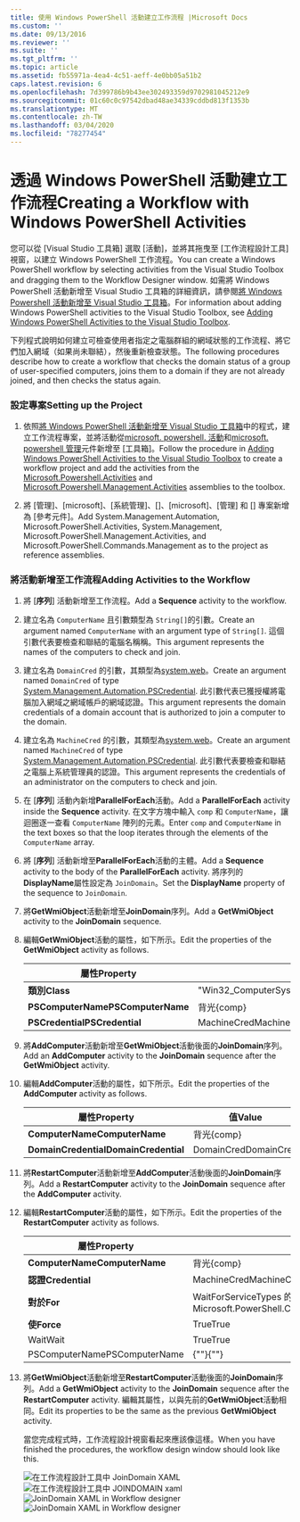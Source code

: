 ```yaml
---
title: 使用 Windows PowerShell 活動建立工作流程 |Microsoft Docs
ms.custom: ''
ms.date: 09/13/2016
ms.reviewer: ''
ms.suite: ''
ms.tgt_pltfrm: ''
ms.topic: article
ms.assetid: fb55971a-4ea4-4c51-aeff-4e0bb05a51b2
caps.latest.revision: 6
ms.openlocfilehash: 7d399786b9b43ee302493359d9702981045212e9
ms.sourcegitcommit: 01c60c0c97542dbad48ae34339cddbd813f1353b
ms.translationtype: MT
ms.contentlocale: zh-TW
ms.lasthandoff: 03/04/2020
ms.locfileid: "78277454"
---
```

# <a name="creating-a-workflow-with-windows-powershell-activities"></a><span data-ttu-id="bca28-102">透過 Windows PowerShell 活動建立工作流程</span><span class="sxs-lookup"><span data-stu-id="bca28-102">Creating a Workflow with Windows PowerShell Activities</span></span>

<span data-ttu-id="bca28-103">您可以從 [Visual Studio 工具箱] 選取 [活動]，並將其拖曳至 [工作流程設計工具] 視窗，以建立 Windows PowerShell 工作流程。</span><span class="sxs-lookup"><span data-stu-id="bca28-103">You can create a Windows PowerShell workflow by selecting activities from the Visual Studio Toolbox and dragging them to the Workflow Designer window.</span></span> <span data-ttu-id="bca28-104">如需將 Windows PowerShell 活動新增至 Visual Studio 工具箱的詳細資訊，請參閱[將 Windows Powershell 活動新增至 Visual Studio 工具箱](./adding-windows-powershell-activities-to-the-visual-studio-toolbox.md)。</span><span class="sxs-lookup"><span data-stu-id="bca28-104">For information about adding Windows PowerShell activities to the Visual Studio Toolbox, see [Adding Windows PowerShell Activities to the Visual Studio Toolbox](./adding-windows-powershell-activities-to-the-visual-studio-toolbox.md).</span></span>

<span data-ttu-id="bca28-105">下列程式說明如何建立可檢查使用者指定之電腦群組的網域狀態的工作流程、將它們加入網域（如果尚未聯結），然後重新檢查狀態。</span><span class="sxs-lookup"><span data-stu-id="bca28-105">The following procedures describe how to create a workflow that checks the domain status of a group of user-specified computers, joins them to a domain if they are not already joined, and then checks the status again.</span></span>

### <a name="setting-up-the-project"></a><span data-ttu-id="bca28-106">設定專案</span><span class="sxs-lookup"><span data-stu-id="bca28-106">Setting up the Project</span></span>

1. <span data-ttu-id="bca28-107">依照[將 Windows PowerShell 活動新增至 Visual Studio 工具箱](./adding-windows-powershell-activities-to-the-visual-studio-toolbox.md)中的程式，建立工作流程專案，並將活動從[microsoft. powershell. 活動](/dotnet/api/Microsoft.PowerShell.Activities)和[microsoft. powershell 管理](/dotnet/api/Microsoft.PowerShell.Management.Activities)元件新增至 [工具箱]。</span><span class="sxs-lookup"><span data-stu-id="bca28-107">Follow the procedure in [Adding Windows PowerShell Activities to the Visual Studio Toolbox](./adding-windows-powershell-activities-to-the-visual-studio-toolbox.md) to create a workflow project and add the activities from the [Microsoft.Powershell.Activities](/dotnet/api/Microsoft.PowerShell.Activities) and [Microsoft.Powershell.Management.Activities](/dotnet/api/Microsoft.PowerShell.Management.Activities) assemblies to the toolbox.</span></span>

2. <span data-ttu-id="bca28-108">將 [管理]、[microsoft]、[系統管理]、[]、[microsoft]、[管理] 和 [] 專案新增為 [參考元件]。</span><span class="sxs-lookup"><span data-stu-id="bca28-108">Add System.Management.Automation, Microsoft.PowerShell.Activities, System.Management, Microsoft.PowerShell.Management.Activities, and Microsoft.PowerShell.Commands.Management as to the project as reference assemblies.</span></span>

### <a name="adding-activities-to-the-workflow"></a><span data-ttu-id="bca28-109">將活動新增至工作流程</span><span class="sxs-lookup"><span data-stu-id="bca28-109">Adding Activities to the Workflow</span></span>

1. <span data-ttu-id="bca28-110">將 [**序列**] 活動新增至工作流程。</span><span class="sxs-lookup"><span data-stu-id="bca28-110">Add a **Sequence** activity to the workflow.</span></span>

2. <span data-ttu-id="bca28-111">建立名為 `ComputerName` 且引數類型為 `String[]`的引數。</span><span class="sxs-lookup"><span data-stu-id="bca28-111">Create an argument named `ComputerName` with an argument type of `String[]`.</span></span> <span data-ttu-id="bca28-112">這個引數代表要檢查和聯結的電腦名稱稱。</span><span class="sxs-lookup"><span data-stu-id="bca28-112">This argument represents the names of the computers to check and join.</span></span>

3. <span data-ttu-id="bca28-113">建立名為 `DomainCred` 的引數，其類型為[system.web](/dotnet/api/System.Management.Automation.PSCredential)。</span><span class="sxs-lookup"><span data-stu-id="bca28-113">Create an argument named `DomainCred` of type [System.Management.Automation.PSCredential](/dotnet/api/System.Management.Automation.PSCredential).</span></span> <span data-ttu-id="bca28-114">此引數代表已獲授權將電腦加入網域之網域帳戶的網域認證。</span><span class="sxs-lookup"><span data-stu-id="bca28-114">This argument represents the domain credentials of a domain account that is authorized to join a computer to the domain.</span></span>

4. <span data-ttu-id="bca28-115">建立名為 `MachineCred` 的引數，其類型為[system.web](/dotnet/api/System.Management.Automation.PSCredential)。</span><span class="sxs-lookup"><span data-stu-id="bca28-115">Create an argument named `MachineCred` of type [System.Management.Automation.PSCredential](/dotnet/api/System.Management.Automation.PSCredential).</span></span> <span data-ttu-id="bca28-116">此引數代表要檢查和聯結之電腦上系統管理員的認證。</span><span class="sxs-lookup"><span data-stu-id="bca28-116">This argument represents the credentials of an administrator on the computers to check and join.</span></span>

5. <span data-ttu-id="bca28-117">在 [**序列**] 活動內新增**ParallelForEach**活動。</span><span class="sxs-lookup"><span data-stu-id="bca28-117">Add a **ParallelForEach** activity inside the **Sequence** activity.</span></span> <span data-ttu-id="bca28-118">在文字方塊中輸入 `comp` 和 `ComputerName`，讓迴圈逐一查看 `ComputerName` 陣列的元素。</span><span class="sxs-lookup"><span data-stu-id="bca28-118">Enter `comp` and `ComputerName` in the text boxes so that the loop iterates through the elements of the `ComputerName` array.</span></span>

6. <span data-ttu-id="bca28-119">將 [**序列**] 活動新增至**ParallelForEach**活動的主體。</span><span class="sxs-lookup"><span data-stu-id="bca28-119">Add a **Sequence** activity to the body of the **ParallelForEach** activity.</span></span> <span data-ttu-id="bca28-120">將序列的**DisplayName**屬性設定為 `JoinDomain`。</span><span class="sxs-lookup"><span data-stu-id="bca28-120">Set the **DisplayName** property of the sequence to `JoinDomain`.</span></span>

7. <span data-ttu-id="bca28-121">將**GetWmiObject**活動新增至**JoinDomain**序列。</span><span class="sxs-lookup"><span data-stu-id="bca28-121">Add a **GetWmiObject** activity to the **JoinDomain** sequence.</span></span>

8. <span data-ttu-id="bca28-122">編輯**GetWmiObject**活動的屬性，如下所示。</span><span class="sxs-lookup"><span data-stu-id="bca28-122">Edit the properties of the **GetWmiObject** activity as follows.</span></span>

   |<span data-ttu-id="bca28-123">屬性</span><span class="sxs-lookup"><span data-stu-id="bca28-123">Property</span></span>|<span data-ttu-id="bca28-124">值</span><span class="sxs-lookup"><span data-stu-id="bca28-124">Value</span></span>|
   |--------------|-----------|
   |<span data-ttu-id="bca28-125">**類別**</span><span class="sxs-lookup"><span data-stu-id="bca28-125">**Class**</span></span>|<span data-ttu-id="bca28-126">"Win32_ComputerSystem"</span><span class="sxs-lookup"><span data-stu-id="bca28-126">"Win32_ComputerSystem"</span></span>|
   |<span data-ttu-id="bca28-127">**PSComputerName**</span><span class="sxs-lookup"><span data-stu-id="bca28-127">**PSComputerName**</span></span>|<span data-ttu-id="bca28-128">背光</span><span class="sxs-lookup"><span data-stu-id="bca28-128">{comp}</span></span>|
   |<span data-ttu-id="bca28-129">**PSCredential**</span><span class="sxs-lookup"><span data-stu-id="bca28-129">**PSCredential**</span></span>|<span data-ttu-id="bca28-130">MachineCred</span><span class="sxs-lookup"><span data-stu-id="bca28-130">MachineCred</span></span>|

9. <span data-ttu-id="bca28-131">將**AddComputer**活動新增至**GetWmiObject**活動後面的**JoinDomain**序列。</span><span class="sxs-lookup"><span data-stu-id="bca28-131">Add an **AddComputer** activity to the **JoinDomain** sequence after the **GetWmiObject** activity.</span></span>

10. <span data-ttu-id="bca28-132">編輯**AddComputer**活動的屬性，如下所示。</span><span class="sxs-lookup"><span data-stu-id="bca28-132">Edit the properties of the **AddComputer** activity as follows.</span></span>

    |<span data-ttu-id="bca28-133">屬性</span><span class="sxs-lookup"><span data-stu-id="bca28-133">Property</span></span>|<span data-ttu-id="bca28-134">值</span><span class="sxs-lookup"><span data-stu-id="bca28-134">Value</span></span>|
    |--------------|-----------|
    |<span data-ttu-id="bca28-135">**ComputerName**</span><span class="sxs-lookup"><span data-stu-id="bca28-135">**ComputerName**</span></span>|<span data-ttu-id="bca28-136">背光</span><span class="sxs-lookup"><span data-stu-id="bca28-136">{comp}</span></span>|
    |<span data-ttu-id="bca28-137">**DomainCredential**</span><span class="sxs-lookup"><span data-stu-id="bca28-137">**DomainCredential**</span></span>|<span data-ttu-id="bca28-138">DomainCred</span><span class="sxs-lookup"><span data-stu-id="bca28-138">DomainCred</span></span>|

11. <span data-ttu-id="bca28-139">將**RestartComputer**活動新增至**AddComputer**活動後面的**JoinDomain**序列。</span><span class="sxs-lookup"><span data-stu-id="bca28-139">Add a **RestartComputer** activity to the **JoinDomain** sequence after the **AddComputer** activity.</span></span>

12. <span data-ttu-id="bca28-140">編輯**RestartComputer**活動的屬性，如下所示。</span><span class="sxs-lookup"><span data-stu-id="bca28-140">Edit the properties of the **RestartComputer** activity as follows.</span></span>

    |<span data-ttu-id="bca28-141">屬性</span><span class="sxs-lookup"><span data-stu-id="bca28-141">Property</span></span>|<span data-ttu-id="bca28-142">值</span><span class="sxs-lookup"><span data-stu-id="bca28-142">Value</span></span>|
    |--------------|-----------|
    |<span data-ttu-id="bca28-143">**ComputerName**</span><span class="sxs-lookup"><span data-stu-id="bca28-143">**ComputerName**</span></span>|<span data-ttu-id="bca28-144">背光</span><span class="sxs-lookup"><span data-stu-id="bca28-144">{comp}</span></span>|
    |<span data-ttu-id="bca28-145">**認證**</span><span class="sxs-lookup"><span data-stu-id="bca28-145">**Credential**</span></span>|<span data-ttu-id="bca28-146">MachineCred</span><span class="sxs-lookup"><span data-stu-id="bca28-146">MachineCred</span></span>|
    |<span data-ttu-id="bca28-147">**對於**</span><span class="sxs-lookup"><span data-stu-id="bca28-147">**For**</span></span>|<span data-ttu-id="bca28-148">WaitForServiceTypes 的 PowerShell。</span><span class="sxs-lookup"><span data-stu-id="bca28-148">Microsoft.PowerShell.Commands.WaitForServiceTypes.PowerShell</span></span>|
    |<span data-ttu-id="bca28-149">**使**</span><span class="sxs-lookup"><span data-stu-id="bca28-149">**Force**</span></span>|<span data-ttu-id="bca28-150">True</span><span class="sxs-lookup"><span data-stu-id="bca28-150">True</span></span>|
    |<span data-ttu-id="bca28-151">Wait</span><span class="sxs-lookup"><span data-stu-id="bca28-151">Wait</span></span>|<span data-ttu-id="bca28-152">True</span><span class="sxs-lookup"><span data-stu-id="bca28-152">True</span></span>|
    |<span data-ttu-id="bca28-153">PSComputerName</span><span class="sxs-lookup"><span data-stu-id="bca28-153">PSComputerName</span></span>|<span data-ttu-id="bca28-154">{""}</span><span class="sxs-lookup"><span data-stu-id="bca28-154">{""}</span></span>|

13. <span data-ttu-id="bca28-155">將**GetWmiObject**活動新增至**RestartComputer**活動後面的**JoinDomain**序列。</span><span class="sxs-lookup"><span data-stu-id="bca28-155">Add a **GetWmiObject** activity to the **JoinDomain** sequence after the **RestartComputer** activity.</span></span> <span data-ttu-id="bca28-156">編輯其屬性，以與先前的**GetWmiObject**活動相同。</span><span class="sxs-lookup"><span data-stu-id="bca28-156">Edit its properties to be the same as the previous **GetWmiObject** activity.</span></span>

    <span data-ttu-id="bca28-157">當您完成程式時，工作流程設計視窗看起來應該像這樣。</span><span class="sxs-lookup"><span data-stu-id="bca28-157">When you have finished the procedures, the workflow design window should look like this.</span></span>

    <span data-ttu-id="bca28-158">![在工作流程設計工具中 JoinDomain XAML](media/creating-a-workflow-with-windows-powershell-activities/joindomainworkflow.png)
    ![在工作流程設計工具中 JOINDOMAIN xaml](media/creating-a-workflow-with-windows-powershell-activities/joindomainworkflow.png "JoinDomainWorkflow")</span><span class="sxs-lookup"><span data-stu-id="bca28-158">![JoinDomain XAML in Workflow designer](media/creating-a-workflow-with-windows-powershell-activities/joindomainworkflow.png)
![JoinDomain XAML in Workflow designer](media/creating-a-workflow-with-windows-powershell-activities/joindomainworkflow.png "JoinDomainWorkflow")</span></span>